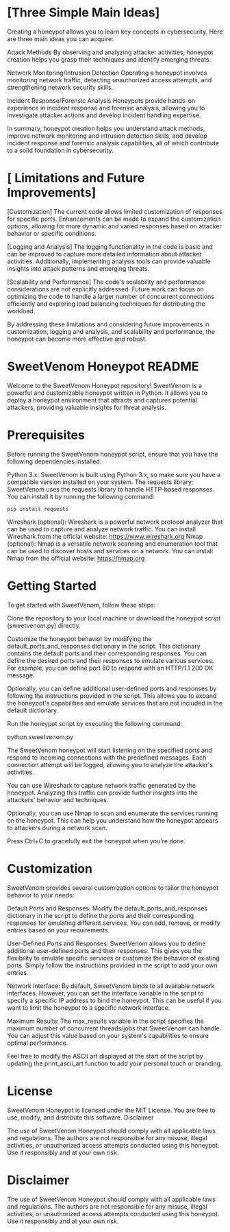 [Three Simple Main Ideas]
===
   Creating a honeypot allows you to learn key concepts in cybersecurity. Here are three main ideas you can acquire:

   Attack Methods
	By observing and analyzing attacker activities, honeypot creation helps you grasp their techniques and identify emerging threats.

   Network Monitoring/Intrusion Detection
	Operating a honeypot involves monitoring network traffic, detecting unauthorized access attempts, and strengthening network security skills.

   Incident Response/Forensic Analysis
	Honeypots provide hands-on experience in incident response and forensic analysis, allowing you to investigate attacker actions and develop incident handling expertise.

   In summary, honeypot creation helps you understand attack methods, improve network monitoring and intrusion detection skills, and develop incident response and forensic analysis capabilities, all of which contribute to a solid foundation in cybersecurity.


[ Limitations and Future Improvements]
===
   [Customization]
	The current code allows limited customization of responses for specific ports. Enhancements can be made to expand the customization options, allowing for more dynamic and varied responses based on attacker behavior or specific conditions.

   [Logging and Analysis]
	The logging functionality in the code is basic and can be improved to capture more detailed information about attacker activities. Additionally, implementing analysis tools can provide valuable insights into attack patterns and emerging threats.

   [Scalability and Performance]
	The code's scalability and performance considerations are not explicitly addressed. Future work can focus on optimizing the code to handle a larger number of concurrent connections efficiently and exploring load balancing techniques for distributing the workload.

   By addressing these limitations and considering future improvements in customization, logging and analysis, and scalability and performance, the honeypot can become more effective and robust.

SweetVenom Honeypot README
===
Welcome to the SweetVenom Honeypot repository! SweetVenom is a powerful and customizable honeypot written in Python. It allows you to deploy a honeypot environment that attracts and captures potential attackers, providing valuable insights for threat analysis.

Prerequisites
===

Before running the SweetVenom honeypot script, ensure that you have the following dependencies installed:

   Python 3.x: SweetVenom is built using Python 3.x, so make sure you have a compatible version installed on your system.
    The requests library: SweetVenom uses the requests library to handle HTTP-based responses. You can install it by running the following command:
```
pip install requests
```
   Wireshark (optional): Wireshark is a powerful network protocol analyzer that can be used to capture and analyze network traffic. You can install Wireshark from the official website: https://www.wireshark.org
    Nmap (optional): Nmap is a versatile network scanning and enumeration tool that can be used to discover hosts and services on a network. You can install Nmap from the official website: https://nmap.org

Getting Started
===
To get started with SweetVenom, follow these steps:

   Clone the repository to your local machine or download the honeypot script (sweetvenom.py) directly.

   Customize the honeypot behavior by modifying the default_ports_and_responses dictionary in the script. This dictionary contains the default ports and their corresponding responses. You can define the desired ports and their responses to emulate various services. For example, you can define port 80 to respond with an HTTP/1.1 200 OK message.

   Optionally, you can define additional user-defined ports and responses by following the instructions provided in the script. This allows you to expand the honeypot's capabilities and emulate services that are not included in the default dictionary.

   Run the honeypot script by executing the following command:

python sweetvenom.py

   The SweetVenom honeypot will start listening on the specified ports and respond to incoming connections with the predefined messages. Each connection attempt will be logged, allowing you to analyze the attacker's activities.

   You can use Wireshark to capture network traffic generated by the honeypot. Analyzing this traffic can provide further insights into the attackers' behavior and techniques.

   Optionally, you can use Nmap to scan and enumerate the services running on the honeypot. This can help you understand how the honeypot appears to attackers during a network scan.

   Press Ctrl+C to gracefully exit the honeypot when you're done.

Customization
===
SweetVenom provides several customization options to tailor the honeypot behavior to your needs:

   Default Ports and Responses: Modify the default_ports_and_responses dictionary in the script to define the ports and their corresponding responses for emulating different services. You can add, remove, or modify entries based on your requirements.

   User-Defined Ports and Responses: SweetVenom allows you to define additional user-defined ports and their responses. This gives you the flexibility to emulate specific services or customize the behavior of existing ports. Simply follow the instructions provided in the script to add your own entries.

   Network Interface: By default, SweetVenom binds to all available network interfaces. However, you can set the interface variable in the script to specify a specific IP address to bind the honeypot. This can be useful if you want to limit the honeypot to a specific network interface.

   Maximum Results: The max_results variable in the script specifies the maximum number of concurrent threads/jobs that SweetVenom can handle. You can adjust this value based on your system's capabilities to ensure optimal performance.

Feel free to modify the ASCII art displayed at the start of the script by updating the print_ascii_art function to add your personal touch or branding.

License
===
SweetVenom Honeypot is licensed under the MIT License. You are free to use, modify, and distribute this software.
Disclaimer

The use of SweetVenom Honeypot should comply with all applicable laws and regulations. The authors are not responsible for any misuse, illegal activities, or unauthorized access attempts conducted using this honeypot. Use it responsibly and at your own risk.


Disclaimer
===
The use of SweetVenom Honeypot should comply with all applicable laws and regulations. The authors are not responsible for any misuse, illegal activities, or unauthorized access attempts conducted using this honeypot. Use it responsibly and at your own risk.
